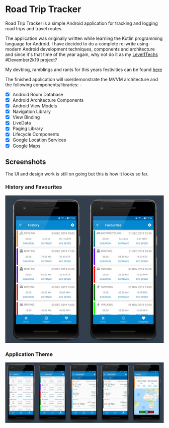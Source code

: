 # Road Trip Tracker
Road Trip Tracker is a simple Android application for tracking and logging road trips and travel routes.

The application was originally written while learning the Kotlin programming language for Android.
I have decided to do a complete re-write using modern Android development techniques, components and architecture and since it's that time of the year again, why
not do it as my [Level1Techs](https://level1techs.com/) #Devember2k19 project?

My devblog, ramblings and rants for this years festivities can be found [here](https://forum.level1techs.com/t/devember-road-trip-tracker-android-application/150676/3)

The finished application will use/demonstrate the MVVM architecture and the following components/libraries: -

- [X] Android Room Database
- [X] Android Architecture Components
- [X] Android View Models
- [X] Navigation Library
- [X] View Binding
- [X] LiveData
- [X] Paging Library
- [X] Lifecycle Components
- [X] Google Location Services
- [X] Google Maps

## Screenshots
The UI and design work is still on going but this is how it looks so far.

### History and Favourites
![Road Trip Tracker](docs/screenshots/road-trip-tracker-001.png)

### Application Theme
![Road Trip Tracker](docs/screenshots/road-trip-tracker-002.png)
